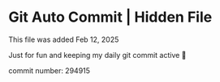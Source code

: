 # Git Auto Commit | Hidden File

This file was added Feb 12, 2025

Just for fun and keeping my daily git commit active 🤪

commit number: 294915
